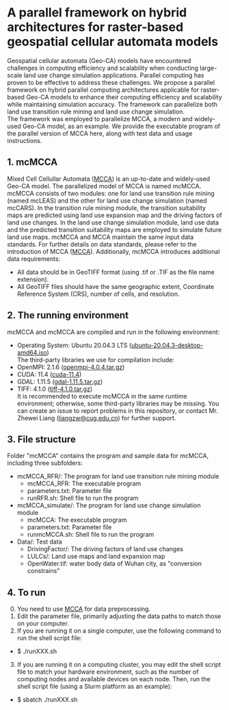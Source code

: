 # A parallel framework on hybrid architectures for raster-based geospatial cellular automata models
Geospatial cellular automata (Geo-CA) models have encountered challenges in computing efficiency and scalability when conducting large-scale land use change simulation applications. Parallel computing has proven to be effective to address these challenges. We propose a parallel framework on hybrid parallel computing architectures applicable for raster-based Geo-CA models to enhance their computing efficiency and scalability while maintaining simulation accuracy. The framework can parallelize both land use transition rule mining and land use change simulation.  
The framework was employed to parallelize MCCA, a modern and widely-used Geo-CA model, as an example. We provide the executable program of the parallel version of MCCA here, along with test data and usage instructions.  

## 1. mcMCCA
Mixed Cell Cellullar Automata ([MCCA](https://github.com/HPSCIL/Mixed_Cell_Cellullar_Automata.git)) is an up-to-date and widely-used Geo-CA model. The parallelized model of MCCA is named mcMCCA.   
mcMCCA consists of two modules: one for land use transition rule mining (named mcLEAS) and the other for land use change simulation (named mcCARS). In the transition rule mining module, the transition suitability maps are predicted using land use expansion map and the driving factors of land use changes. In the land use change simulation module, land use data and the predicted transition suitability maps are employed to simulate future land use maps. mcMCCA and MCCA maintain the same input data standards. For further details on data standards, please refer to the introduction of MCCA ([MCCA](https://github.com/HPSCIL/Mixed_Cell_Cellullar_Automata.git)). Additionally, mcMCCA introduces additional data requirements:
- All data should be in GeoTIFF format (using .tif or .TIF as the file name extension).
- All GeoTIFF files should have the same geographic extent, Coordinate Reference System (CRS), number of cells, and resolution.

## 2. The running environment
mcMCCA and mcMCCA are compiled and run in the following environment:
- Operating System: Ubuntu 20.04.3 LTS ([ubuntu-20.04.3-desktop-amd64.iso](http://lt.releases.ubuntu.com/20.04.3/ubuntu-20.04.3-desktop-amd64.iso))  
The third-party libraries we use for compilation include:
- OpenMPI: 2.1.6 ([openmpi-4.0.4.tar.gz](https://download.open-mpi.org/release/open-mpi/v4.0/openmpi-4.0.4.tar.gz))
- CUDA: 11.4 ([cuda-11.4](https://developer.nvidia.com/cuda-11-4-0-download-archive))
- GDAL: 1.11.5 ([gdal-1.11.5.tar.gz](http://download.osgeo.org/gdal/1.11.5/gdal-1.11.5.tar.gz))
- TIFF: 4.1.0 ([tiff-4.1.0.tar.gz](https://download.osgeo.org/libtiff/tiff-4.1.0.tar.gz))  
It is recommended to execute mcMCCA in the same runtime environment; otherwise, some third-party libraries may be missing. You can create an issue to report problems in this repository, or contact Mr. Zhewei Liang (liangzw@cug.edu.cn) for further support.  

## 3. File structure
Folder "mcMCCA" contains the program and sample data for mcMCCA, including three subfolders:
- mcMCCA_RFR/:      The program for land use transition rule mining module
  - mcMCCA_RFR:     The executable program
  - parameters.txt: Parameter file
  - runRFR.sh:      Shell file to run the program
- mcMCCA_simulate/: The program for land use change simulation module
  - mcMCCA:         The executable program
  - parameters.txt: Parameter file
  - runmcMCCA.sh:   Shell file to run the program
- Data/:            Test data
  - DrivingFactor/: The driving factors of land use changes
  - LULCs/:         Land use maps and land expansion map
  - OpenWater.tif:  water body data of Wuhan city,  as "conversion constrains" 

## 4. To run
0. You need to use [MCCA](https://github.com/HPSCIL/Mixed_Cell_Cellullar_Automata.git) for data preprocessing.
1. Edit the parameter file, primarily adjusting the data paths to match those on your computer.
2. If you are running it on a single computer, use the following command to run the shell script file:  
- $ ./runXXX.sh  
3. If you are running it on a computing cluster, you may edit the shell script file to match your hardware environment, such as the number of computing nodes and available devices on each node. Then, run the shell script file (using a Slurm platform as an example):  
- $ sbatch ./runXXX.sh
